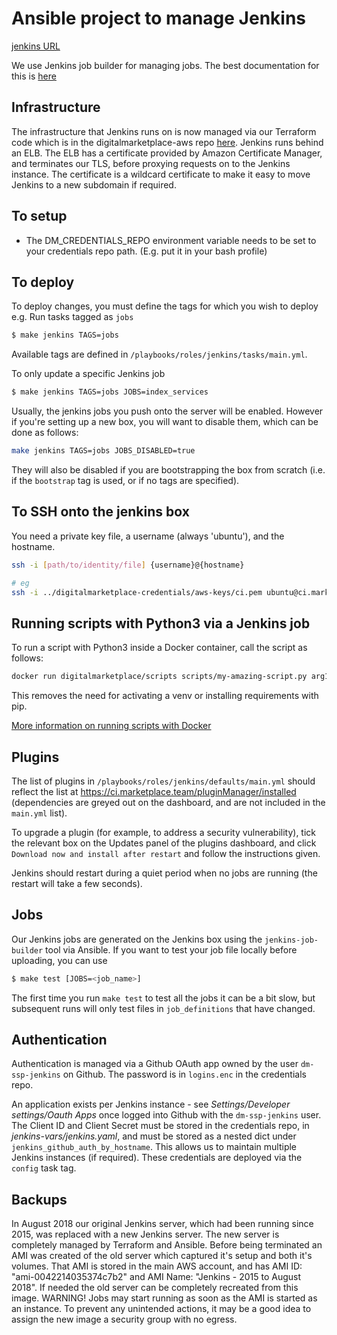 # Ansible project to manage Jenkins

[jenkins URL](https://ci.marketplace.team/)

We use Jenkins job builder for managing jobs. The best documentation for this is [here](https://jenkins-job-builder.readthedocs.org/en/latest/index.html)

## Infrastructure

The infrastructure that Jenkins runs on is now managed via our Terraform code which is in the digitalmarketplace-aws
repo [here](https://github.com/alphagov/digitalmarketplace-aws/tree/master/terraform/modules/jenkins). Jenkins runs
behind an ELB. The ELB has a certificate provided by Amazon Certificate Manager, and terminates our TLS, before proxying
requests on to the Jenkins instance. The certificate is a wildcard certificate to make it easy to move Jenkins to a
new subdomain if required.

## To setup

 * The DM_CREDENTIALS_REPO environment variable needs to be set to your credentials repo path. (E.g. put it in your bash profile)

## To deploy

To deploy changes, you must define the tags for which you wish to deploy e.g. Run tasks tagged as `jobs`
```bash
$ make jenkins TAGS=jobs
```

Available tags are defined in `/playbooks/roles/jenkins/tasks/main.yml`.

To only update a specific Jenkins job
```bash
$ make jenkins TAGS=jobs JOBS=index_services
```

Usually, the jenkins jobs you push onto the server will be enabled. However if you're setting up a new box, you will
want to disable them, which can be done as follows:
```bash
make jenkins TAGS=jobs JOBS_DISABLED=true
```

They will also be disabled if you are bootstrapping the box from scratch (i.e. if the `bootstrap`
tag is used, or if no tags are specified).

## To SSH onto the jenkins box

You need a private key file, a username (always 'ubuntu'), and the hostname.

```bash
ssh -i [path/to/identity/file] {username}@{hostname}

# eg
ssh -i ../digitalmarketplace-credentials/aws-keys/ci.pem ubuntu@ci.marketplace.team
```

## Running scripts with Python3 via a Jenkins job

To run a script with Python3 inside a Docker container, call the script as follows:

```bash
docker run digitalmarketplace/scripts scripts/my-amazing-script.py arg1 arg2 ...
```

This removes the need for activating a venv or installing requirements with pip.

[More information on running scripts with Docker](https://github.com/alphagov/digitalmarketplace-scripts#running-scripts-with-docker)


## Plugins

The list of plugins in `/playbooks/roles/jenkins/defaults/main.yml` should reflect the list at https://ci.marketplace.team/pluginManager/installed (dependencies
are greyed out on the dashboard, and are not included in the `main.yml` list).

To upgrade a plugin (for example, to address a security vulnerability), tick the relevant box on the Updates panel of the plugins dashboard, and
 click `Download now and install after restart` and follow the instructions given.

Jenkins should restart during a quiet period when no jobs are running (the restart will take a few seconds).


## Jobs

Our Jenkins jobs are generated on the Jenkins box using the `jenkins-job-builder` tool via Ansible. If you want to test your job file locally before uploading, you can use

```bash
$ make test [JOBS=<job_name>]
```

The first time you run `make test` to test all the jobs it can be a bit slow, but subsequent runs will only test files in `job_definitions` that have changed.

## Authentication

Authentication is managed via a Github OAuth app owned by the user `dm-ssp-jenkins` on
Github. The password is in `logins.enc` in the credentials repo.

An application exists per Jenkins instance - see *Settings/Developer settings/Oauth Apps* once logged into Github with
the `dm-ssp-jenkins` user. The Client ID and Client Secret must be stored in the credentials repo, in
*jenkins-vars/jenkins.yaml*, and must be stored as a nested dict under `jenkins_github_auth_by_hostname`. This allows
us to maintain multiple Jenkins instances (if required). These credentials are deployed via the `config` task tag.

## Backups

In August 2018 our original Jenkins server, which had been running since 2015, was replaced with a new Jenkins server.
The new server is completely managed by Terraform and Ansible. Before being terminated an AMI was created of the old
server which captured it's setup and both it's volumes. That AMI is stored in the main AWS account, and has AMI ID:
"ami-0042214035374c7b2" and AMI Name: "Jenkins - 2015 to August 2018". If needed the old server can be completely
recreated from this image. WARNING! Jobs may start running as soon as the AMI is started as an instance. To prevent any
unintended actions, it may be a good idea to assign the new image a security group with no egress.
